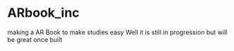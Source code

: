 # ARbook_inc
making a AR Book to make studies easy 
Well it is still in progression but will be great once built

